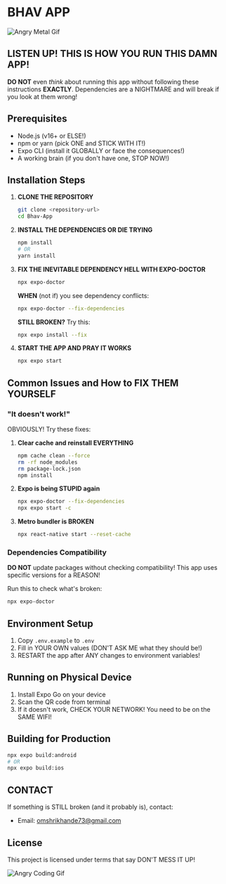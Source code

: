 # BHAV APP

![Angry Metal Gif](https://media.giphy.com/media/l1J9u3TZfpmeDLkD6/giphy.gif)

## LISTEN UP! THIS IS HOW YOU RUN THIS DAMN APP!

**DO NOT** even *think* about running this app without following these instructions **EXACTLY**. Dependencies are a NIGHTMARE and will break if you look at them wrong!

## Prerequisites

- Node.js (v16+ or ELSE!)
- npm or yarn (pick ONE and STICK WITH IT!)
- Expo CLI (install it GLOBALLY or face the consequences!)
- A working brain (if you don't have one, STOP NOW!)

## Installation Steps

1. **CLONE THE REPOSITORY**
   ```bash
   git clone <repository-url>
   cd Bhav-App
   ```

2. **INSTALL THE DEPENDENCIES OR DIE TRYING**
   ```bash
   npm install
   # OR
   yarn install
   ```

3. **FIX THE INEVITABLE DEPENDENCY HELL WITH EXPO-DOCTOR**
   ```bash
   npx expo-doctor
   ```
   
   **WHEN** (not if) you see dependency conflicts:
   ```bash
   npx expo-doctor --fix-dependencies
   ```
   
   **STILL BROKEN?** Try this:
   ```bash
   npx expo install --fix
   ```

4. **START THE APP AND PRAY IT WORKS**
   ```bash
   npx expo start
   ```

## Common Issues and How to FIX THEM YOURSELF

### "It doesn't work!" 
OBVIOUSLY! Try these fixes:

1. **Clear cache and reinstall EVERYTHING**
   ```bash
   npm cache clean --force
   rm -rf node_modules
   rm package-lock.json
   npm install
   ```

2. **Expo is being STUPID again**
   ```bash
   npx expo-doctor --fix-dependencies
   npx expo start -c
   ```

3. **Metro bundler is BROKEN**
   ```bash
   npx react-native start --reset-cache
   ```

### Dependencies Compatibility

**DO NOT** update packages without checking compatibility! This app uses specific versions for a REASON!

Run this to check what's broken:
```bash
npx expo-doctor
```

## Environment Setup

1. Copy `.env.example` to `.env`
2. Fill in YOUR OWN values (DON'T ASK ME what they should be!)
3. RESTART the app after ANY changes to environment variables!

## Running on Physical Device

1. Install Expo Go on your device
2. Scan the QR code from terminal
3. If it doesn't work, CHECK YOUR NETWORK! You need to be on the SAME WIFI!

## Building for Production

```bash
npx expo build:android
# OR
npx expo build:ios
```

## CONTACT

If something is STILL broken (and it probably is), contact:
- Email: omshrikhande73@gmail.com

## License

This project is licensed under terms that say DON'T MESS IT UP!

![Angry Coding Gif](https://media.giphy.com/media/yYSSBtDgbbRzq/giphy.gif)